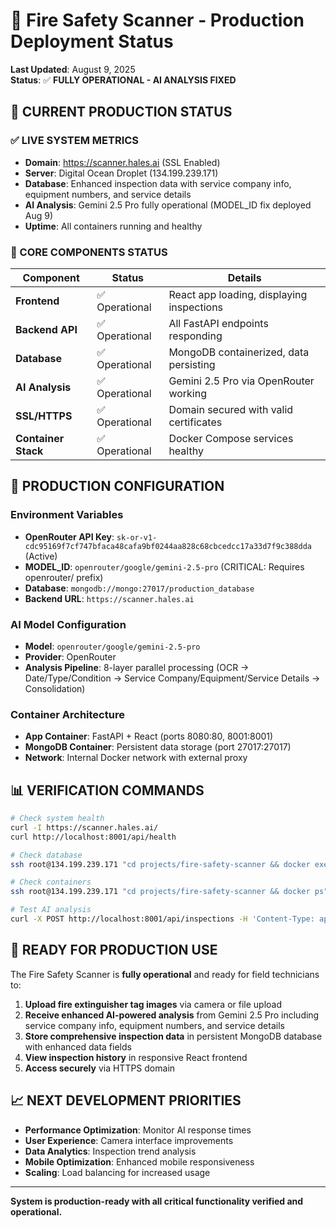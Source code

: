 # 🚀 Fire Safety Scanner - Production Deployment Status

**Last Updated**: August 9, 2025  
**Status**: ✅ **FULLY OPERATIONAL - AI ANALYSIS FIXED**

## 🎯 **CURRENT PRODUCTION STATUS**

### **✅ LIVE SYSTEM METRICS**
- **Domain**: https://scanner.hales.ai (SSL Enabled)
- **Server**: Digital Ocean Droplet (134.199.239.171)
- **Database**: Enhanced inspection data with service company info, equipment numbers, and service details
- **AI Analysis**: Gemini 2.5 Pro fully operational (MODEL_ID fix deployed Aug 9)
- **Uptime**: All containers running and healthy

### **🔧 CORE COMPONENTS STATUS**

| Component | Status | Details |
|-----------|--------|---------|
| **Frontend** | ✅ Operational | React app loading, displaying inspections |
| **Backend API** | ✅ Operational | All FastAPI endpoints responding |
| **Database** | ✅ Operational | MongoDB containerized, data persisting |
| **AI Analysis** | ✅ Operational | Gemini 2.5 Pro via OpenRouter working |
| **SSL/HTTPS** | ✅ Operational | Domain secured with valid certificates |
| **Container Stack** | ✅ Operational | Docker Compose services healthy |

## 🔑 **PRODUCTION CONFIGURATION**

### **Environment Variables**
- **OpenRouter API Key**: `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` (Active)
- **MODEL_ID**: `openrouter/google/gemini-2.5-pro` (CRITICAL: Requires openrouter/ prefix)
- **Database**: `mongodb://mongo:27017/production_database`
- **Backend URL**: `https://scanner.hales.ai`

### **AI Model Configuration**
- **Model**: `openrouter/google/gemini-2.5-pro`
- **Provider**: OpenRouter
- **Analysis Pipeline**: 8-layer parallel processing (OCR → Date/Type/Condition → Service Company/Equipment/Service Details → Consolidation)

### **Container Architecture**
- **App Container**: FastAPI + React (ports 8080:80, 8001:8001)
- **MongoDB Container**: Persistent data storage (port 27017:27017)
- **Network**: Internal Docker network with external proxy

## 📊 **VERIFICATION COMMANDS**

```bash
# Check system health
curl -I https://scanner.hales.ai/
curl http://localhost:8001/api/health

# Check database
ssh root@134.199.239.171 "cd projects/fire-safety-scanner && docker exec fire-safety-scanner-mongo-1 mongosh production_database --eval 'db.inspections.countDocuments()'"

# Check containers
ssh root@134.199.239.171 "cd projects/fire-safety-scanner && docker ps"

# Test AI analysis
curl -X POST http://localhost:8001/api/inspections -H 'Content-Type: application/json' -d '{"location":"test","image_base64":"[BASE64]","notes":"test"}'
```

## 🎯 **READY FOR PRODUCTION USE**

The Fire Safety Scanner is **fully operational** and ready for field technicians to:

1. **Upload fire extinguisher tag images** via camera or file upload
2. **Receive enhanced AI-powered analysis** from Gemini 2.5 Pro including service company info, equipment numbers, and service details
3. **Store comprehensive inspection data** in persistent MongoDB database with enhanced data fields
4. **View inspection history** in responsive React frontend
5. **Access securely** via HTTPS domain

## 📈 **NEXT DEVELOPMENT PRIORITIES**

- **Performance Optimization**: Monitor AI response times
- **User Experience**: Camera interface improvements
- **Data Analytics**: Inspection trend analysis
- **Mobile Optimization**: Enhanced mobile responsiveness
- **Scaling**: Load balancing for increased usage

---

**System is production-ready with all critical functionality verified and operational.**